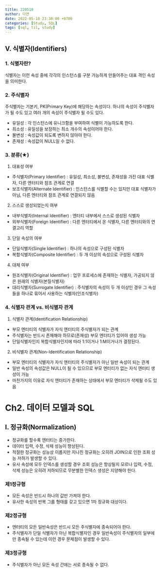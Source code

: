 ```yaml
---
title: 220510
author: 다연
date: 2022-05-10 23:30:00 +0700
categories: [Study, SQL]
tags: [sql, til, study]
---
```

## Ⅴ. 식별자(Identifiers)
### 1. 식별자란?
식별자는 이런 속성 중에 각각의 인스턴스를 구분 가능하게 만들어주는 대표 격인 속성을 의미한다.

### 2. 주식별자
주식별자는 기본키, PK(Primary Key)에 해당하는 속성이다. 하나의 속성이 주식별자가 될 수도 있고 여러 개의 속성이 주식별자 될 수도 있다.
* 유일성 : 각 인스턴스에 유니크함을 부여하여 식별이 가능하도록 한다.
* 최소성 : 유일성을 보장하는 최소 개수의 속성이어야 한다.
* 불변성 : 속성값이 되도록 변하지 않아야 한다.
* 존재성 : 속성값이 NULL일 수 없다.

### 3. 분류(★)
1. 대표성 여부
- 주식별자(Primary Identifier) : 유일성, 최소성, 불변성, 존재성을 가진 대표 식별자, 다른 엔터티와 참조 관계로 연결
- 보조식별자(Alternate Identifier) : 인스턴스를 식별할 수는 있지만 대표 식별자가 아님, 다른 엔터티와 참조 관계로 연결되지 않음
2. 스스로 생성되었는지 여부
- 내부식별자(Internal Identifier) : 엔터티 내부에서 스스로 생성된 식별자
- 외부식별자(Foreign Identifier) : 다른 엔터티에서 온 식별자, 다른 엔터티와의 연결고리 역할
3. 단일 속성의 여부
- 단일식별자(Single Identifier) : 하나의 속성으로 구성된 식별자
- 복합식별자(Composite Identifier) : 두 개 이상의 속성으로 구성된 식별자
4. 대체 여부
- 원조식별자(Original Identifier) : 업무 프로세스에 존재하는 식별자, 가공되지 않은 원래의 식별자(본질식별자)
- 대리식별자(Surrogate Identifier) : 주식별자의 속성이 두 개 이상인 경우 그 속성들을 하나로 묶어서 사용하는 식별자(인조식별자)

### 4. 식별자 관계 vs. 비식별자 관계
1. 식별자 관계(Identification Relationship)
- 부모 엔터티의 식별자가 자식 엔터티의 주식별자가 되는 관계
- 주식별자는 반드시 존재해야 하므로(존재성) 부모 엔터티가 있어야 생성 가능
- 단일식별자인지 복합식별자인지에 따라 1:1이거나 1:M이거나가 결정된다.
2. 비식별자 관계(Non-Identification Relationship)
- 부모 엔터티의 식별자가 자식 엔터티의 주식별자가 아닌 일반 속성이 되는 관계
- 일반 속성의 속성값은 NULL이 될 수 있으므로 부모 엔터티가 없는 자식 엔터티 생성이 가능
- 마찬가지의 이유로 자식 엔터티가 존재하는 상태에서 부모 엔터티가 삭제될 수도 있음

# Ch2. 데이터 모델과 SQL
## Ⅰ. 정규화(Normalization)
* 정규화를 할수록 엔터티는 증가한다.
* 데이터 입력, 수정, 삭제 성능이 향상된다.
* 적절한 정규화는 성능상 이롭지만 지나친 정규화는 오히려 JOIN으로 인한 조회 성능 저하가 발생할 수 있다.
* 유사 속성에 모두 인덱스를 생성할 경우 조회 성능은 향상될지 모르나 입력, 수정, 삭제 성능은 오히려 저하되므로 무분별한 인덱스 생성은 지양해야 한다.

### 제1정규형
* 모든 속성은 반드시 하나의 값만 가져야 한다.
* 유사한 속성의 반복 그룹 형태를 갖고 있으면 1차 정규화 대상이다.

### 제2정규형
* 엔터티의 모든 일반속성은 반드시 모든 주식별자에 종속되어야 한다.
* 주식별자가 단일 식별자가 아닌 복합식별자인 경우 일반속성이 주식별자의 일부에만 종속될 수 있는데 이런 경우 문제점이 발생할 수 있다.

### 제3정규형
* 주식별자가 아닌 모든 속성 간에는 서로 종속될 수 없다.
